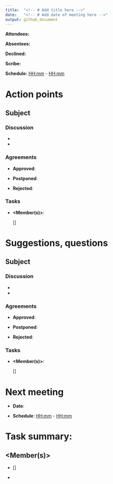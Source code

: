 ```yaml
---
title:  "<!-- # Add title here -->"
date:   "<!-- # Add date of meeting here -->"
output: github_document
---
```


**Attendees:** <names and surnames of attendees>

**Absentees:** <!-- # Delete if unneeded -->

**Declined:** <!-- # Delete if unneeded -->

**Scribe:** <attendee name>

**Schedule:** <HH:mm> - <HH:mm> <!-- # Init time - End time -->

# Action points

## Subject <!-- # Duplicate as many times as needed -->

### Discussion <!-- # Delete if unneeded -->

-   <!-- # Fill in and/or add bullet points as needed -->

-   

### Agreements <!-- # Delete if unneeded; delete/repeat each point as needed -->

-   **Approved**:

-   **Postponed**:

-   **Rejected**:

### Tasks

-   **\<Member(s)\>**:

    <Task>

    [<deadline if applicable>] <!-- # Replicate as many times as needed -->

# Suggestions, questions <!-- # Delete if unneeded -->

## Subject <!-- # Replicate as many times as needed -->

### Discussion <!-- # Delete if unneeded -->

-   <!-- # Fill in and/or add bullet points as needed -->

-   

### Agreements <!-- # Delete if unneeded; delete/repeat each point as needed -->

-   **Approved**:

-   **Postponed**:

-   **Rejected**:

### Tasks

-   **\<Member(s)\>**:

    <Task>

    [<deadline if applicable>] <!-- # Replicate as many times as needed -->

# Next meeting

-   **Date**: <YYYY-mm-dd> <!-- # Add date of next meeting -->

-   **Schedule**: <HH:mm> - <HH:mm> <!-- # Init time - End time -->

# **Task summary:**

## \<Member(s)\> <!-- # Replicate as many times as needed -->

-   <Task>

    [<deadline if applicable>]

-   
